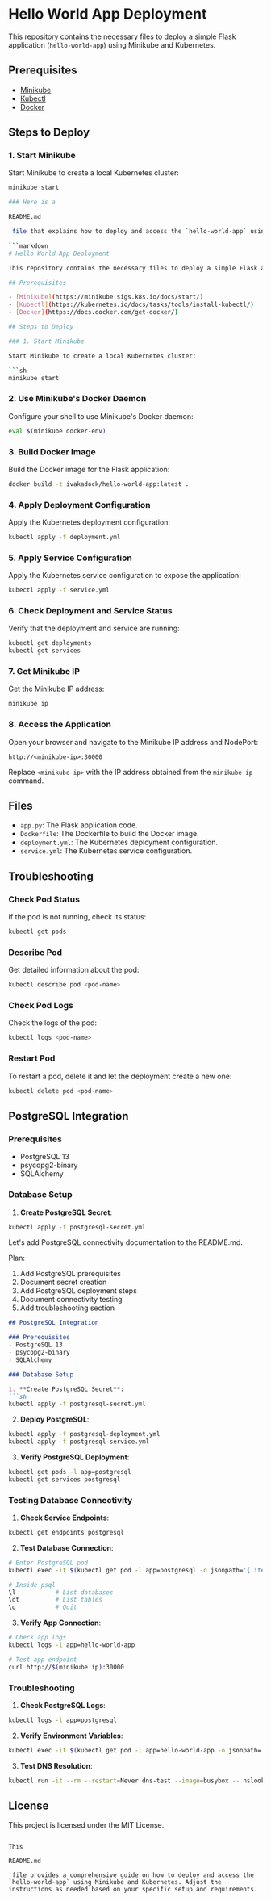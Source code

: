 # Hello World App Deployment

This repository contains the necessary files to deploy a simple Flask application (`hello-world-app`) using Minikube and Kubernetes.

## Prerequisites

- [Minikube](https://minikube.sigs.k8s.io/docs/start/)
- [Kubectl](https://kubernetes.io/docs/tasks/tools/install-kubectl/)
- [Docker](https://docs.docker.com/get-docker/)

## Steps to Deploy

### 1. Start Minikube

Start Minikube to create a local Kubernetes cluster:

```sh
minikube start

### Here is a 

README.md

 file that explains how to deploy and access the `hello-world-app` using Minikube and Kubernetes:

```markdown
# Hello World App Deployment

This repository contains the necessary files to deploy a simple Flask application (`hello-world-app`) using Minikube and Kubernetes.

## Prerequisites

- [Minikube](https://minikube.sigs.k8s.io/docs/start/)
- [Kubectl](https://kubernetes.io/docs/tasks/tools/install-kubectl/)
- [Docker](https://docs.docker.com/get-docker/)

## Steps to Deploy

### 1. Start Minikube

Start Minikube to create a local Kubernetes cluster:

```sh
minikube start
```

### 2. Use Minikube's Docker Daemon

Configure your shell to use Minikube's Docker daemon:

```sh
eval $(minikube docker-env)
```

### 3. Build Docker Image

Build the Docker image for the Flask application:

```sh
docker build -t ivakadock/hello-world-app:latest .
```

### 4. Apply Deployment Configuration

Apply the Kubernetes deployment configuration:

```sh
kubectl apply -f deployment.yml
```

### 5. Apply Service Configuration

Apply the Kubernetes service configuration to expose the application:

```sh
kubectl apply -f service.yml
```

### 6. Check Deployment and Service Status

Verify that the deployment and service are running:

```sh
kubectl get deployments
kubectl get services
```

### 7. Get Minikube IP

Get the Minikube IP address:

```sh
minikube ip
```

### 8. Access the Application

Open your browser and navigate to the Minikube IP address and NodePort:

```
http://<minikube-ip>:30000
```

Replace `<minikube-ip>` with the IP address obtained from the `minikube ip` command.

## Files

- `app.py`: The Flask application code.
- `Dockerfile`: The Dockerfile to build the Docker image.
- `deployment.yml`: The Kubernetes deployment configuration.
- `service.yml`: The Kubernetes service configuration.

## Troubleshooting

### Check Pod Status

If the pod is not running, check its status:

```sh
kubectl get pods
```

### Describe Pod

Get detailed information about the pod:

```sh
kubectl describe pod <pod-name>
```

### Check Pod Logs

Check the logs of the pod:

```sh
kubectl logs <pod-name>
```

### Restart Pod

To restart a pod, delete it and let the deployment create a new one:

```sh
kubectl delete pod <pod-name>
```

## PostgreSQL Integration

### Prerequisites
- PostgreSQL 13
- psycopg2-binary
- SQLAlchemy

### Database Setup

1. **Create PostgreSQL Secret**:
```sh
kubectl apply -f postgresql-secret.yml
```

Let's add PostgreSQL connectivity documentation to the README.md.

Plan:
1. Add PostgreSQL prerequisites
2. Document secret creation
3. Add PostgreSQL deployment steps
4. Document connectivity testing
5. Add troubleshooting section

```markdown
## PostgreSQL Integration

### Prerequisites
- PostgreSQL 13
- psycopg2-binary
- SQLAlchemy

### Database Setup

1. **Create PostgreSQL Secret**:
```sh
kubectl apply -f postgresql-secret.yml
```

2. **Deploy PostgreSQL**:
```sh
kubectl apply -f postgresql-deployment.yml
kubectl apply -f postgresql-service.yml
```

3. **Verify PostgreSQL Deployment**:
```sh
kubectl get pods -l app=postgresql
kubectl get services postgresql
```

### Testing Database Connectivity

1. **Check Service Endpoints**:
```sh
kubectl get endpoints postgresql
```

2. **Test Database Connection**:
```sh
# Enter PostgreSQL pod
kubectl exec -it $(kubectl get pod -l app=postgresql -o jsonpath='{.items[0].metadata.name}') -- psql -U postgres

# Inside psql
\l           # List databases
\dt          # List tables
\q           # Quit
```

3. **Verify App Connection**:
```sh
# Check app logs
kubectl logs -l app=hello-world-app

# Test app endpoint
curl http://$(minikube ip):30000
```

### Troubleshooting

1. **Check PostgreSQL Logs**:
```sh
kubectl logs -l app=postgresql
```

2. **Verify Environment Variables**:
```sh
kubectl exec -it $(kubectl get pod -l app=hello-world-app -o jsonpath='{.items[0].metadata.name}') -- env | grep POSTGRES
```

3. **Test DNS Resolution**:
```sh
kubectl run -it --rm --restart=Never dns-test --image=busybox -- nslookup postgresql
```

## License

This project is licensed under the MIT License.
```

This 

README.md

 file provides a comprehensive guide on how to deploy and access the `hello-world-app` using Minikube and Kubernetes. Adjust the instructions as needed based on your specific setup and requirements.